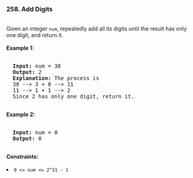 <h3>258. Add Digits</h3><br>
Given an integer <code>num</code>, repeatedly add all its digits until the result has only one digit, and return it.<br>
<br>
<b>Example 1:</b><br>
<br>
<pre>
  <strong>Input:</strong> num = 38
  <strong>Output:</strong> 2
  <strong>Explanation:</strong> The process is
  38 --> 3 + 8 --> 11
  11 --> 1 + 1 --> 2 
  Since 2 has only one digit, return it.
</pre>
<br>
<b>Example 2:</b><br>
<br>
<pre>
  <strong>Input:</strong> num = 0
  <strong>Output:</strong> 0
</pre>
<br> 
<b>Constraints:</b><br>
<br>
<li><code>0 <= num <= 2^31 - 1</code></li>
